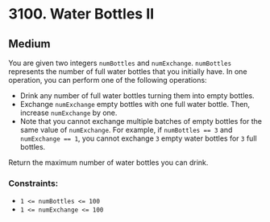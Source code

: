 # 3100. Water Bottles II

## Medium

You are given two integers `numBottles` and `numExchange`. `numBottles` represents the number of full water bottles that
you initially have. In one operation, you can perform one of the following operations:

- Drink any number of full water bottles turning them into empty bottles.
- Exchange `numExchange` empty bottles with one full water bottle. Then, increase `numExchange` by one.
- Note that you cannot exchange multiple batches of empty bottles for the same value of `numExchange`. For example, if
  `numBottles == 3` and `numExchange == 1`, you cannot exchange `3` empty water bottles for `3` full bottles.

Return the maximum number of water bottles you can drink.

### Constraints:

- `1 <= numBottles <= 100`
- `1 <= numExchange <= 100`
